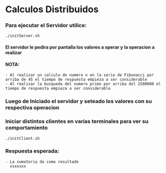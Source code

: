 # Calculos Distribuidos
### Para ejecutar el Servidor utilice:

`./initServer.sh`


#### El servidor le pedira por pantalla los valores a operar y la operacion a realizar

#### NOTA: 
    - Al realizar un calculo de numero n en la serie de Fibonacci por arriba de 45 el tiempo de respuesta empieza a ser considerable
    - Al realizar la busqueda del numero primo por arriba del 2500000 el tiempo de respuesta empieza a ser considerable

### Luego de Iniciado el servidor y seteado los valores con su respectiva operacion
### Iniciar distintos clientes en varias terminales para ver su comportamiento

`./initClient.sh`

### Respuesta esperada:
    - La sumatoria da como resultado
      xxxxxxx
